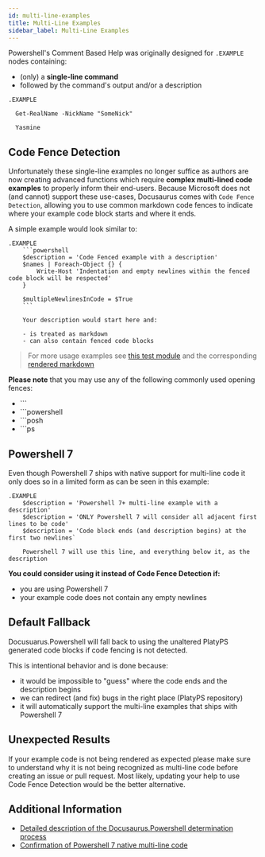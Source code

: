 ```yaml
---
id: multi-line-examples
title: Multi-Line Examples
sidebar_label: Multi-Line Examples
---
```


Powershell's Comment Based Help was originally designed for `.EXAMPLE` nodes containing:

- (only) a **single-line command**
- followed by the command's output and/or a description

```
.EXAMPLE

  Get-RealName -NickName "SomeNick"

  Yasmine
```

## Code Fence Detection

Unfortunately these single-line examples no longer suffice as authors are now creating advanced functions
which require **complex multi-lined code examples** to properly inform their end-users. Because Microsoft
does not (and cannot) support these use-cases, Docusaurus comes with `Code Fence Detection`,
allowing you to use common markdown code fences to indicate where your example code block
starts and where it ends.

A simple example would look similar to:

```
.EXAMPLE
    ```powershell
    $description = 'Code Fenced example with a description'
    $names | Foreach-Object {} {
        Write-Host 'Indentation and empty newlines within the fenced code block will be respected'
    }

    $multipleNewlinesInCode = $True
    ```

    Your description would start here and:

    - is treated as markdown
    - can also contain fenced code blocks
```

> For more usage examples see
> [this test module](https://github.com/alt3/Docusaurus.Powershell/blob/master/Tests/Integration/CrossVersionCodeExamples.psm1)
> and the corresponding [rendered markdown](https://github.com/alt3/Docusaurus.Powershell/blob/master/Tests/Integration/CrossVersionCodeExamples.expected.mdx)

**Please note** that you may use any of the following commonly used opening fences:

- \`\`\`
- \`\`\`powershell
- \`\`\`posh
- \`\`\`ps

## Powershell 7

Even though Powershell 7 ships with native support for multi-line code it only
does so in a limited form as can be seen in this example:

```
.EXAMPLE
    $description = 'Powershell 7+ multi-line example with a description'
    $description = 'ONLY Powershell 7 will consider all adjacent first lines to be code'
    $description = 'Code block ends (and description begins) at the first two newlines`

    Powershell 7 will use this line, and everything below it, as the description
```

**You could consider using it instead of Code Fence Detection if:**

- you are using Powershell 7
- your example code does not contain any empty newlines

## Default Fallback

Docusuarus.Powershell will fall back to using the unaltered PlatyPS generated code blocks
if code fencing is not detected.

This is intentional behavior and is done because:

- it would be impossible to "guess" where the code ends and the description begins
- we can redirect (and fix) bugs in the right place (PlatyPS repository)
- it will automatically support the multi-line examples that ships with Powershell 7

## Unexpected Results

If your example code is not being rendered as expected please make sure to understand why it is
not being recognized as multi-line code before creating an issue or pull request. Most likely,
updating your help to use Code Fence Detection would be the better alternative.

## Additional Information

- [Detailed description of the Docusaurus.Powershell determination process](https://github.com/alt3/Docusaurus.Powershell/issues/14#issuecomment-568552556)
- [Confirmation of Powershell 7 native multi-line code](https://github.com/PowerShell/platyPS/issues/180#issuecomment-568877700)
